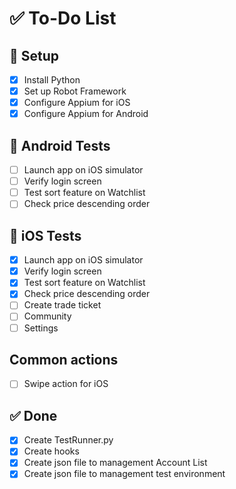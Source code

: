 # ✅ To-Do List

## 🔧 Setup

- [x] Install Python
- [x] Set up Robot Framework
- [x] Configure Appium for iOS
- [x] Configure Appium for Android

## 📱 Android Tests

- [ ] Launch app on iOS simulator
- [ ] Verify login screen
- [ ] Test sort feature on Watchlist
- [ ] Check price descending order

## 📱 iOS Tests

- [x] Launch app on iOS simulator
- [x] Verify login screen
- [x] Test sort feature on Watchlist
- [x] Check price descending order
- [ ] Create trade ticket
- [ ] Community
- [ ] Settings

## Common actions

- [ ] Swipe action for iOS

## ✅ Done

- [x] Create TestRunner.py
- [x] Create hooks
- [x] Create json file to management Account List
- [x] Create json file to management test environment